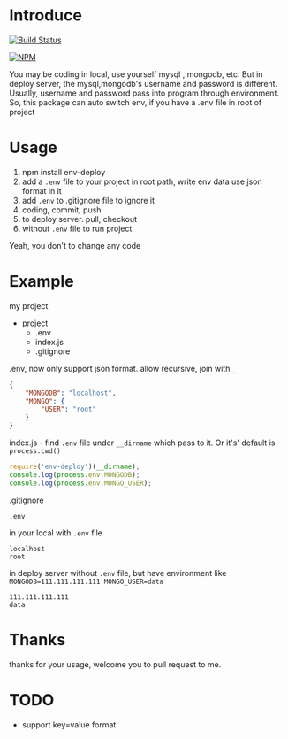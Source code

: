 # Introduce

[![Build Status](https://travis-ci.org/XGHeaven/node-env-deploy.svg)](https://travis-ci.org/XGHeaven/node-env-deploy)

[![NPM](https://nodei.co/npm/env-deploy.png?downloads=true&downloadRank=true&stars=true)](https://nodei.co/npm/env-deploy/)

You may be coding in local, use yourself mysql , mongodb, etc. But in deploy server, the mysql,mongodb's username and password is different. Usually, username and password pass into program through environment.
So, this package can auto switch env, if you have a .env file in root of project

# Usage
1.
    npm install env-deploy
2. add a `.env` file to your project in root path, write env data use json format in it
3. add `.env` to .gitignore file to ignore it
4. coding, commit, push
5. to deploy server. pull, checkout
6. without `.env` file to run project

Yeah, you don't to change any code

# Example
my project
* project
    * .env
    * index.js
    * .gitignore

.env, now only support json format. allow recursive, join with `_`
```JSON
{
    "MONGODB": "localhost",
    "MONGO": {
        "USER": "root"
    }
}
```

index.js - find `.env` file under `__dirname` which pass to it. Or it's' default is `process.cwd()`
```javascript
require('env-deploy')(__dirname);
console.log(process.env.MONGODB);
console.log(process.env.MONGO_USER);
```

.gitignore

    .env

in your local with `.env` file

    localhost
    root

in deploy server without `.env` file, but have environment like `MONGODB=111.111.111.111 MONGO_USER=data`

    111.111.111.111
    data

# Thanks
thanks for your usage, welcome you to pull request to me.

# TODO
* support key=value format
